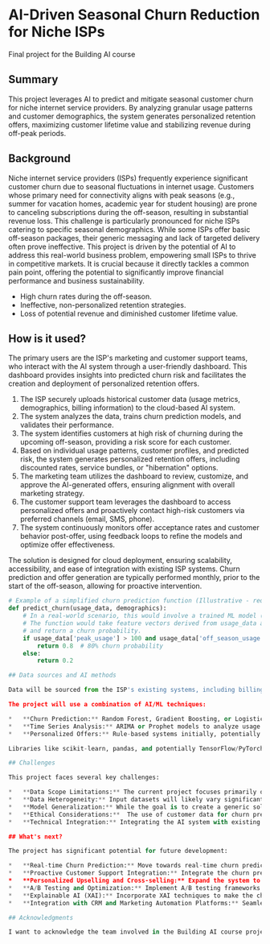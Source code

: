 # AI-Driven Seasonal Churn Reduction for Niche ISPs

Final project for the Building AI course

## Summary

This project leverages AI to predict and mitigate seasonal customer churn for niche internet service providers. By analyzing granular usage patterns and customer demographics, the system generates personalized retention offers, maximizing customer lifetime value and stabilizing revenue during off-peak periods.

## Background

Niche internet service providers (ISPs) frequently experience significant customer churn due to seasonal fluctuations in internet usage. Customers whose primary need for connectivity aligns with peak seasons (e.g., summer for vacation homes, academic year for student housing) are prone to canceling subscriptions during the off-season, resulting in substantial revenue loss. This challenge is particularly pronounced for niche ISPs catering to specific seasonal demographics. While some ISPs offer basic off-season packages, their generic messaging and lack of targeted delivery often prove ineffective. This project is driven by the potential of AI to address this real-world business problem, empowering small ISPs to thrive in competitive markets.  It is crucial because it directly tackles a common pain point, offering the potential to significantly improve financial performance and business sustainability.

*   High churn rates during the off-season.
*   Ineffective, non-personalized retention strategies.
*   Loss of potential revenue and diminished customer lifetime value.

## How is it used?

The primary users are the ISP's marketing and customer support teams, who interact with the AI system through a user-friendly dashboard.  This dashboard provides insights into predicted churn risk and facilitates the creation and deployment of personalized retention offers.

1.  The ISP securely uploads historical customer data (usage metrics, demographics, billing information) to the cloud-based AI system.
2.  The system analyzes the data, trains churn prediction models, and validates their performance.
3.  The system identifies customers at high risk of churning during the upcoming off-season, providing a risk score for each customer.
4.  Based on individual usage patterns, customer profiles, and predicted risk, the system generates personalized retention offers, including discounted rates, service bundles, or "hibernation" options.
5.  The marketing team utilizes the dashboard to review, customize, and approve the AI-generated offers, ensuring alignment with overall marketing strategy.
6.  The customer support team leverages the dashboard to access personalized offers and proactively contact high-risk customers via preferred channels (email, SMS, phone).
7.  The system continuously monitors offer acceptance rates and customer behavior post-offer, using feedback loops to refine the models and optimize offer effectiveness.

The solution is designed for cloud deployment, ensuring scalability, accessibility, and ease of integration with existing ISP systems. Churn prediction and offer generation are typically performed monthly, prior to the start of the off-season, allowing for proactive intervention.

```python
# Example of a simplified churn prediction function (Illustrative - requires a trained ML model)
def predict_churn(usage_data, demographics):
    # In a real-world scenario, this would involve a trained ML model (e.g., Random Forest, Gradient Boosting)
    # The function would take feature vectors derived from usage_data and demographics as input
    # and return a churn probability.
    if usage_data['peak_usage'] > 100 and usage_data['off_season_usage'] < 20:
        return 0.8  # 80% churn probability
    else:
        return 0.2

## Data sources and AI methods

Data will be sourced from the ISP's existing systems, including billing systems, CRM databases, and network logs.  Data will be collected and stored securely, complying with privacy regulations.

The project will use a combination of AI/ML techniques:

*   **Churn Prediction:** Random Forest, Gradient Boosting, or Logistic Regression models.
*   **Time Series Analysis:** ARIMA or Prophet models to analyze usage trends.
*   **Personalized Offers:** Rule-based systems initially, potentially moving to Reinforcement Learning for optimization.

Libraries like scikit-learn, pandas, and potentially TensorFlow/PyTorch will be used.

## Challenges

This project faces several key challenges:

*   **Data Scope Limitations:** The current project focuses primarily on analyzing numerical data consumption records.  It does not currently incorporate analysis of the *content* accessed by users.
*   **Data Heterogeneity:** Input datasets will likely vary significantly across different ISPs in terms of format, data fields, and data quality.  Therefore, a robust and adaptable data preprocessing pipeline is essential.  This pipeline must be capable of handling missing data, inconsistent formatting, and varying data granularities.  Furthermore, the system needs to be designed with a high degree of modularity to accommodate these variations and facilitate easy integration with different ISP systems.
*   **Model Generalization:** While the goal is to create a generic solution applicable to multiple ISPs, ensuring that the trained models generalize well to unseen data from different ISPs is a significant challenge.  Techniques like cross-validation, regularization, and ensemble learning will be crucial to mitigate overfitting and improve model robustness.
*   **Ethical Considerations:**  The use of customer data for churn prediction and targeted marketing raises important ethical considerations.  Data privacy must be paramount.  The system must adhere to all relevant data privacy regulations and ensure that customer data is handled securely and transparently.  Furthermore, the AI models must be carefully evaluated for potential biases that could lead to discriminatory or unfair outcomes.
*   **Technical Integration:** Integrating the AI system with existing ISP infrastructure can be complex.  Challenges include data transfer, API compatibility, and ensuring seamless operation within the ISP's existing workflow.  A well-defined API and clear documentation are essential for successful integration.

## What's next?

The project has significant potential for future development:

*   **Real-time Churn Prediction:** Move towards real-time churn prediction by integrating the system with live data streams. This would allow for more timely interventions and personalized offers.
*   **Proactive Customer Support Integration:** Integrate the churn prediction system with customer support platforms to enable proactive intervention.  For example, if a customer's usage pattern indicates a high churn risk, the system could automatically trigger a customer service outreach.
*   **Personalized Upselling and Cross-selling:** Expand the system to generate personalized upselling and cross-selling offers based on customer usage patterns and predicted needs.
*   **A/B Testing and Optimization:** Implement A/B testing frameworks to continuously evaluate the effectiveness of different retention offers and optimize the offer generation process.
*   **Explainable AI (XAI):** Incorporate XAI techniques to make the churn prediction models more transparent and interpretable. This would increase trust in the system and allow for better understanding of the factors driving churn.
*   **Integration with CRM and Marketing Automation Platforms:** Seamless integration with CRM and marketing automation platforms would streamline the process of managing customer data, deploying personalized offers, and tracking campaign effectiveness.

## Acknowledgments

I want to acknowledge the team involved in the Building AI course project for creating a stepping stone for people interested in AI from all walks of life. It really helps to reduce the gap for anyone who is enthusiastic about AI.
